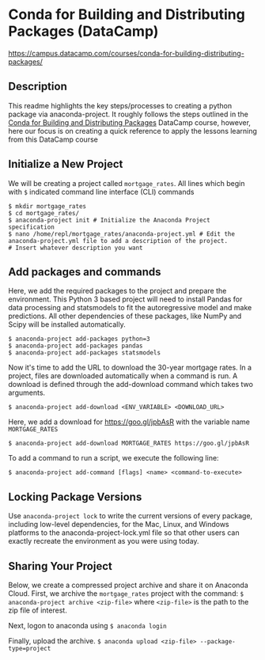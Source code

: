 # Conda for Building and Distributing Packages (DataCamp)
https://campus.datacamp.com/courses/conda-for-building-distributing-packages/

## Description
This readme highlights the key steps/processes to creating a python package via anaconda-project. It roughly follows the steps outlined in the [Conda for Building and Distributing Packages](https://campus.datacamp.com/courses/conda-for-building-distributing-packages/) DataCamp course, however, here our focus is on creating a quick reference to apply the lessons learning from this DataCamp course

## Initialize a New Project
We will be creating a project called ```mortgage_rates```. All lines which begin with ```$``` indicated command line interface (CLI) commands
```
$ mkdir mortgage_rates
$ cd mortgage_rates/
$ anaconda-project init # Initialize the Anaconda Project specification
$ nano /home/repl/mortgage_rates/anaconda-project.yml # Edit the anaconda-project.yml file to add a description of the project. 
# Insert whatever description you want
```

## Add packages and commands
Here, we add the required packages to the project and prepare the environment. This Python 3 based project will need to install Pandas for data processing and statsmodels to fit the autoregressive model and make predictions.
All other dependencies of these packages, like NumPy and Scipy will be installed automatically.
```
$ anaconda-project add-packages python=3
$ anaconda-project add-packages pandas
$ anaconda-project add-packages statsmodels
```

Now it's time to add the URL to download the 30-year mortgage rates. In a project, files are downloaded automatically when a command is run. A download is defined through the add-download command which takes two arguments.

```
$ anaconda-project add-download <ENV_VARIABLE> <DOWNLOAD_URL>
```
Here, we add a download for https://goo.gl/jpbAsR with the variable name ```MORTGAGE_RATES```
```
$ anaconda-project add-download MORTGAGE_RATES https://goo.gl/jpbAsR
```

To add a command to run a script, we execute the following line:
```
$ anaconda-project add-command [flags] <name> <command-to-execute>
```

## Locking Package Versions
Use ```anaconda-project lock``` to write the current versions of every package, including low-level dependencies, for the Mac, Linux, and Windows platforms to the anaconda-project-lock.yml file so that other users can exactly recreate the environment as you were using today.

## Sharing Your Project
Below, we create a compressed project archive and share it on Anaconda Cloud.
First, we archive the ```mortgage_rates``` project with the command:
```$ anaconda-project archive <zip-file>```
where ```<zip-file>``` is the path to the zip file of interest.

Next, logon to anaconda using ```$ anaconda login```

Finally, upload the archive.
```$ anaconda upload <zip-file> --package-type=project```
